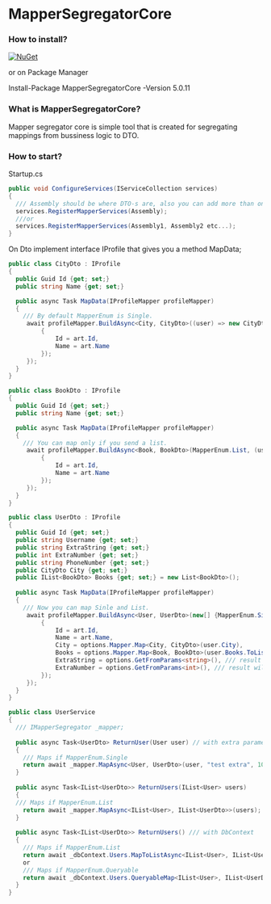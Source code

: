 # MapperSegregatorCore

### How to install?

[![NuGet](https://img.shields.io/badge/Nuget-v5.0.11-blue)](https://www.nuget.org/packages/MapperSegregatorCore/5.0.11)

or on Package Manager

Install-Package MapperSegregatorCore -Version 5.0.11


### What is MapperSegregatorCore?

Mapper segregator core is simple tool that is created for segregating mappings from bussiness logic to DTO.

### How to start?

Startup.cs
```csharp
public void ConfigureServices(IServiceCollection services)
{
  /// Assembly should be where DTO-s are, also you can add more than one assembly.
  services.RegisterMapperServices(Assembly);
  ///or 
  services.RegisterMapperServices(Assembly1, Assembly2 etc...);
}
```

On Dto implement interface IProfile that gives you a method MapData;

```csharp
public class CityDto : IProfile 
{
  public Guid Id {get; set;}
  public string Name {get; set;}

  public async Task MapData(IProfileMapper profileMapper)
  {
    /// By default MapperEnum is Single.
     await profileMapper.BuildAsync<City, CityDto>((user) => new CityDto
         {
             Id = art.Id,
             Name = art.Name
         });
     });
  }
}
```

```csharp
public class BookDto : IProfile 
{
  public Guid Id {get; set;}
  public string Name {get; set;}

  public async Task MapData(IProfileMapper profileMapper)
  {
    /// You can map only if you send a list.
     await profileMapper.BuildAsync<Book, BookDto>(MapperEnum.List, (user) => new BookDto
         {
             Id = art.Id,
             Name = art.Name
         });
     });
  }
}
```

```csharp
public class UserDto : IProfile 
{
  public Guid Id {get; set;}
  public string Username {get; set;}
  public string ExtraString {get; set;}
  public int ExtraNumber {get; set;}
  public string PhoneNumber {get; set;}
  public CityDto City {get; set;}
  public IList<BookDto> Books {get; set;} = new List<BookDto>();
  
  public async Task MapData(IProfileMapper profileMapper)
  {
    /// Now you can map Sinle and List.
     await profileMapper.BuildAsync<User, UserDto>(new[] {MapperEnum.Single, MapperEnum.List, MapperEnum.Queryable},(user, options) => new UserDto
         {
             Id = art.Id,
             Name = art.Name,
             City = options.Mapper.Map<City, CityDto>(user.City),
             Books = options.Mapper.Map<Book, BookDto>(user.Books.ToList()),
             ExtraString = options.GetFromParams<string>(), /// result will be "test extra"
             ExtraNumber = options.GetFromParams<int>(), /// result will be "10"
         });
     });
  }
}
```

```csharp
public class UserService 
{
  /// IMapperSegregator _mapper; 
  
  public async Task<UserDto> ReturnUser(User user) // with extra parameters
  {
    /// Maps if MapperEnum.Single
    return await _mapper.MapAsync<User, UserDto>(user, "test extra", 10); /// test extra and 10 are extra optional params you can send anything.
  }
    
  public async Task<IList<UserDto>> ReturnUsers(IList<User> users)
  {
  /// Maps if MapperEnum.List
    return await _mapper.MapAsync<IList<User>, IList<UserDto>>(users);
  }
  
  public async Task<IList<UserDto>> ReturnUsers() /// with DbContext
  {
    /// Maps if MapperEnum.List
    return await _dbContext.Users.MapToListAsync<IList<User>, IList<UserDto>>(users);
    or
    /// Maps if MapperEnum.Queryable
    return await _dbContext.Users.QueryableMap<IList<User>, IList<UserDto>>(users);
  }
}
```




